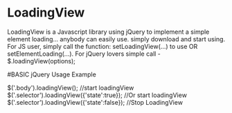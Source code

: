 # LoadingView
LoadingView is a Javascript library using jQuery to implement a simple element loading... anybody can easily use. simply download and start using. For JS user, simply call the function: setLoadingView(...) to use OR setElementLoading(...).   For jQuery lovers simple call -  $.loadingView(options); 

#BASIC jQuery Usage Example

$('.body').loadingView();			//start loadingView 
$('.selector').loadingView({'state':true});		//Or start loadingView
$('.selector').loadingView({'state':false}); 	//Stop LoadingView
